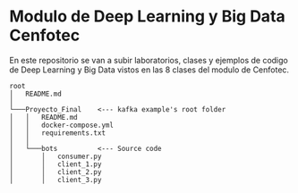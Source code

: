 # Modulo de Deep Learning y Big Data Cenfotec
En este repositorio se van a subir laboratorios, clases y ejemplos de codigo de Deep Learning y Big Data vistos en las 8 clases del modulo de Cenfotec.

```root
root
│   README.md 
│
└───Proyecto_Final    <--- kafka example's root folder
│   │   README.md
│   │   docker-compose.yml
│   │   requirements.txt
│   │
│   └───bots          <--- Source code
│       │   consumer.py
│       │   client_1.py
│       │   client_2.py
│       │   client_3.py
```